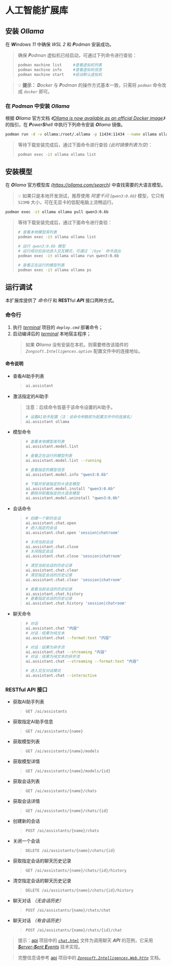 # 人工智能扩展库

## 安装 _**O**llama_

在 _**W**indows 11_ 中确保 _WSL 2_ 和 _**P**odman_ 安装成功。

> 确保 _**P**odman_ 虚拟机已经启动，可通过下列命令进行查验：
> ```bash
> podman machine list     #查看虚拟机列表
> podman machine info     #查看虚拟机信息
> podman machine start    #启动默认虚拟机
> ```

> 💡 **提示：** _**D**ocker_ 与 _**P**odman_ 的操作方式基本一致，只需将 _`podman`_ 命令改成 _`docker`_ 即可。

### 在 _**P**odman_ 中安装 _**O**llama_

根据 _**O**llama_ 官方文档 _《[Ollama is now available as an official Docker image](https://ollama.com/blog/ollama-is-now-available-as-an-official-docker-image)》_ 的指引，在 _**P**ower**S**hell_ 中执行下列命令安装 _**O**llama_ 镜像。

```bash
podman run -d -v ollama:/root/.ollama -p 11434:11434 --name ollama ollama/ollama
```

> 等待下载安装完成后，通过下面命令进行查验 _(此时镜像列表为空)_：
> ```bash
> podman exec -it ollama ollama list
> ```

## 安装模型

在 _**O**llama_ 官方模型库 _(https://ollama.com/search)_ 中查找需要的大语言模型。

> 💡 如果只是本地开发测试，推荐使用 _阿里千问 (`qwen3:0.6b`)_ 模型，它只有 `523MB` 大小，可在无显卡的低配电脑上流畅运行。

```bash
podman exec -it ollama ollama pull qwen3:0.6b
```

> 等待下载安装完成后，通过下面命令进行查验：
> ```bash
> # 查看本地模型库列表
> podman exec -it ollama ollama list
> 
> # 运行 qwen3:0.6b 模型
> # 运行成功后自动进入交互模式，可通过 `/bye` 命令退出
> podman exec -it ollama ollama run qwen3:0.6b
> 
> # 查看正在运行的模型列表
> podman exec -it ollama ollama ps
> ```

## 运行调试

本扩展库提供了 _命令行_ 和 **REST**ful _**API**_ 接口两种方式。

### 命令行

1. 执行 [_terminal_](https://github.com/Zongsoft/hosting/tree/main/terminal) 项目的 _`deploy.cmd`_ 部署命令；
2. 启动编译后的 [_terminal_](../../hosting/terminal/) 本地宿主程序；
	> 如果 _**O**llama_ 没有安装在本机，则需要修改该插件的 _`Zongsoft.Intelligences.option`_ 配置文件中的连接地址。

#### 命令说明

- 查看AI助手列表
	> ```bash
	> ai.assistant
	> ```

- 激活指定的AI助手
	> 注意：后续命令皆基于该命令设置的AI助手。
	> ```bash
	> # 设置AI助手配置（注：该命令参数即为配置文件中的连接名）
	> ai.assistant ollama
	> ```

- 模型命令
	> ```bash
	> # 查看本地模型库列表
	> ai.assistant.model.list
	> 
	> # 查看正在运行的模型列表
	> ai.assistant.model.list --running
	> 
	> # 查看指定的模型信息
	> ai.assistant.model.info "qwen3:0.6b"
	> 
	> # 下载并安装指定的大语言模型
	> ai.assistant.model.install "qwen3:0.6b"
	> # 删除并卸载指定的大语言模型
	> ai.assistant.model.uninstall "qwen3:0.6b"
	> ```

- 会话命令
	> ```bash
	> # 创建一个新的会话
	> ai.assistant.chat.open
	> # 进入指定的会话
	> ai.assistant.chat.open 'session|chatroom'
	> 
	> # 关闭当前会话
	> ai.assistant.chat.close
	> # 关闭指定会话
	> ai.assistant.chat.close 'session|chatroom'
	> 
	> # 清空当前会话的历史记录
	> ai.assistant.chat.clear
	> # 清空指定会话的历史记录
	> ai.assistant.chat.clear 'session|chatroom'
	> 
	> # 查看当前会话的历史纪录
	> ai.assistant.chat.history
	> # 查看指定会话的历史记录
	> ai.assistant.chat.history 'session|chatroom'
	> ```

- 聊天命令
	> ```bash
	> # 对话
	> ai.assistant.chat "内容"
	> # 对话：结果为纯文本
	> ai.assistant.chat --format:text "内容"
	> 
	> # 对话：结果为异步流
	> ai.assistant.chat --streaming "内容"
	> # 对话：结果为纯文本的异步流
	> ai.assistant.chat --streaming --format:text "内容"
	> 
	> # 进入交互对话模式
	> ai.assistant.chat --interactive
	> ```

### RESTful API 接口

- 获取AI助手列表
	> `GET /ai/assistants`
- 获取指定AI助手信息
	> `GET /ai/assistants/{name}`

- 获取模型列表
	> `GET /ai/assistants/{name}/models`
- 获取模型详情
	> `GET /ai/assistants/{name}/models/{id}`

- 获取会话列表
	> `GET /ai/assistants/{name}/chats`
- 获取会话详情
	> `GET /ai/assistants/{name}/chats/{id}`
- 创建新的会话
	> `POST /ai/assistants/{name}/chats`
- 关闭一个会话
	> `DELETE /ai/assistants/{name}/chats/{id}`

- 获取指定会话的聊天历史记录
	> `GET /ai/assistants/{name}/chats/{id}/history`
- 清空指定会话的聊天历史记录
	> `DELETE /ai/assistants/{name}/chats/{id}/history`

- 聊天对话 _（无会话历史）_
	> `POST /ai/assistants/{name}/chats/chat`
- 聊天对话 _（有会话历史）_
	> `POST /ai/assistants/{name}/chats/{id}/chat`

> 提示：[api](./api/) 项目中的 [_`chat.html`_](./api/chat.html) 文件为调用聊天 _**API**_ 的范例，它采用 [_**S**erver-**S**ent **E**vents_](https://developer.mozilla.org/docs/Web/API/Server-sent_events/Using_server-sent_events) 技术实现。

> 完整信息请参考 [api](./api/) 项目中的 [_`Zongsoft.Intelligences.Web.http`_](./api/Zongsoft.Intelligences.Web.http) 文档。